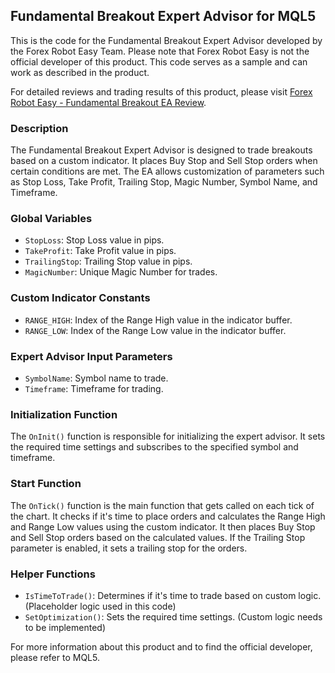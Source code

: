 ## Fundamental Breakout Expert Advisor for MQL5

This is the code for the Fundamental Breakout Expert Advisor developed by the Forex Robot Easy Team. Please note that Forex Robot Easy is not the official developer of this product. This code serves as a sample and can work as described in the product.

For detailed reviews and trading results of this product, please visit [Forex Robot Easy - Fundamental Breakout EA Review](https://forexroboteasy.com/forex-robot-review/fundamental-breakout-ea-review-free-forex-software-with-profit-sharing/).

### Description
The Fundamental Breakout Expert Advisor is designed to trade breakouts based on a custom indicator. It places Buy Stop and Sell Stop orders when certain conditions are met. The EA allows customization of parameters such as Stop Loss, Take Profit, Trailing Stop, Magic Number, Symbol Name, and Timeframe.

### Global Variables
- `StopLoss`: Stop Loss value in pips.
- `TakeProfit`: Take Profit value in pips.
- `TrailingStop`: Trailing Stop value in pips.
- `MagicNumber`: Unique Magic Number for trades.

### Custom Indicator Constants
- `RANGE_HIGH`: Index of the Range High value in the indicator buffer.
- `RANGE_LOW`: Index of the Range Low value in the indicator buffer.

### Expert Advisor Input Parameters
- `SymbolName`: Symbol name to trade.
- `Timeframe`: Timeframe for trading.

### Initialization Function
The `OnInit()` function is responsible for initializing the expert advisor. It sets the required time settings and subscribes to the specified symbol and timeframe.

### Start Function
The `OnTick()` function is the main function that gets called on each tick of the chart. It checks if it's time to place orders and calculates the Range High and Range Low values using the custom indicator. It then places Buy Stop and Sell Stop orders based on the calculated values. If the Trailing Stop parameter is enabled, it sets a trailing stop for the orders.

### Helper Functions
- `IsTimeToTrade()`: Determines if it's time to trade based on custom logic. (Placeholder logic used in this code)
- `SetOptimization()`: Sets the required time settings. (Custom logic needs to be implemented)

For more information about this product and to find the official developer, please refer to MQL5.

